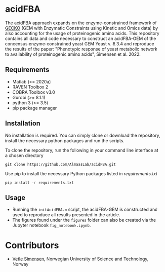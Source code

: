 # acidFBA

The acidFBA approach expands on the enzyme-constrained framework of [GECKO](https://github.com/SysBioChalmers/GECKO) (GEM with Enzymatic Constraints using Kinetic and Omics data) by also accounting for the usage of proteinogenic amino acids. This repository contains all data and code necessary to construct an acidFBA-GEM of the concensus enzyme-constrained yeast GEM Yeast v. 8.3.4 and reproduce the results of the paper: "Phenotypic response of yeast metabolic network to availability of proteinogenic amino acids", Simensen et al. 2022.

## Requirements
- Matlab (>= 2020a)
- RAVEN Toolbox 2
- COBRA Toolbox v3.0
- Gurobi (>= 8.1.1)
- python 3 (>= 3.5)
- pip package manager

## Installation
No installation is required. You can simply clone or download the repository, install the necessary python packages and run the scripts.

To clone the repository, run the following in your command line interface at a chosen directory

`git clone https://github.com/AlmaasLab/acidFBA.git`

Use pip to install the necessary Python packages listed in *requirements.txt*

`pip install -r requirements.txt`

## Usage
- Running the `initAcidFBA.m` script, the acidFBA-GEM is constructed and used to reproduce all results presented in the article.
- The figures found under the `figures` folder can also be created via the Jupyter notebook `fig_notebook.ipynb`.

# Contributors
- [Vetle Simensen](https://www.ntnu.no/ansatte/vetle.simensen), Norwegian University of Science and Technology, Norway
